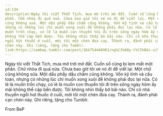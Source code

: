 ```yaml
---
id:134
description:Ngày tôi viết Thất Tịch, mưa mờ trời mờ đất. Cuốn sổ cũng bị lẹm mất một
phần. Chữ nhòa đi quá nửa. Chưa bao giờ tôi xé nó đi để viết lại. Một chữ
cũng không sửa. Một dấu phẩy dấu chấm cũng không. Vốn kỹ tính và cầu toàn,
nhưng có những lúc chỉ muốn xong xuôi để không phải đọc lại nữa. Có lẽ là
muốn trốn chạy, có lẽ là muốn con thuyền tôi đi trên sông ngày hôm ấy mãi
không thể cập bến được. Tôi không nhìn thấy bờ bãi nào. Chỉ có nhà thuyền
ngồi hút thuốc ở cuối, mời tôi một chén đưa cay. Thành ra, đành phải cạn
chén này. Ghi riêng, tặng cho Tumblr.
link:https://iambep.tumblr.com/post/164754440961/ng%C3%A0y-t%C3%B4i-vi%E1%BA%BFt-th%E1%BA%A5t-t%E1%BB%8Bch-m%C6%B0a-m%E1%BB%9D-tr%E1%BB%9Di-m%E1%BB%9D-%C4%91%E1%BA%A5t-cu%E1%BB%91n
---
```


Ngày tôi viết Thất Tịch, mưa mờ trời mờ đất. Cuốn sổ cũng bị lẹm mất một
phần. Chữ nhòa đi quá nửa. Chưa bao giờ tôi xé nó đi để viết lại. Một chữ
cũng không sửa. Một dấu phẩy dấu chấm cũng không. Vốn kỹ tính và cầu toàn,
nhưng có những lúc chỉ muốn xong xuôi để không phải đọc lại nữa. Có lẽ là
muốn trốn chạy, có lẽ là muốn con thuyền tôi đi trên sông ngày hôm ấy mãi
không thể cập bến được. Tôi không nhìn thấy bờ bãi nào. Chỉ có nhà thuyền
ngồi hút thuốc ở cuối, mời tôi một chén đưa cay. Thành ra, đành phải cạn
chén này. Ghi riêng, tặng cho Tumblr.

From BeP